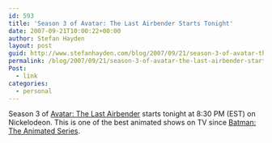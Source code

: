 ```yaml
---
id: 593
title: 'Season 3 of Avatar: The Last Airbender Starts Tonight'
date: 2007-09-21T10:00:22+00:00
author: Stefan Hayden
layout: post
guid: http://www.stefanhayden.com/blog/2007/09/21/season-3-of-avatar-the-last-airbender-starts-tonight/
permalink: /blog/2007/09/21/season-3-of-avatar-the-last-airbender-starts-tonight/
Post:
  - link
categories:
  - personal
---
```

Season 3 of <a href="http://en.wikipedia.org/wiki/Avatar:_The_Last_Airbender">Avatar: The Last Airbender</a> starts tonight at 8:30 PM (EST) on Nickelodeon. This is one of the best animated shows on TV since <a href="http://en.wikipedia.org/wiki/Batman:_The_Animated_Series">Batman: The Animated Series</a>.